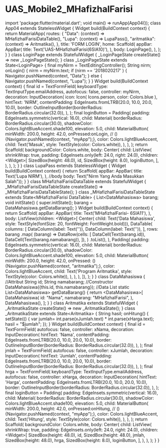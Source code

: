 # UAS_Mobile2_MHafizhalFarisi
import 'package:flutter/material.dart';  void main() => runApp(App04());  class App04 extends StatelessWidget {   Widget build(BuildContext context) {     return MaterialApp(       routes: {         "Data": (context) => MHafizhalFarisiDataTable(),         "Lupa": (context) => LupaPass(),         "aritmatika": (context) => Aritmatika(),       },       title: 'FORM LOGIN',       home: Scaffold(         appBar: AppBar(           title: Text('UAS-MHafizhalFarisi(6SIA10)'),         ),         body: LoginPage(),       ),     );   } }  class LoginPage extends StatefulWidget {   _LoginPageState createState() => new _LoginPageState(); }  class _LoginPageState extends State&lt;LoginPage> {      final myNirm = TextEditingController();      String nirm;    onLogin() {     nirm = myNirm.text;     if (nirm == '2018020217' ) {       Navigator.pushNamed(context, "Data");     } else {       Navigator.pushNamed(context, "Lupa");     }   }    Widget build(BuildContext context) {      final id = TextFormField(       keyboardType: TextInputType.emailAddress,       autofocus: false,       controller: myNirm,       decoration: InputDecoration(         icon: Icon(         Icons.person,         color: Colors.blue         ),         hintText: 'NIRM',         contentPadding: EdgeInsets.fromLTRB(20.0, 10.0, 20.0, 10.0),         border: OutlineInputBorder(borderRadius: BorderRadius.circular(32.0)),       ),     );       final loginButton = Padding(       padding: EdgeInsets.symmetric(vertical: 16.0),       child: Material(         borderRadius: BorderRadius.circular(30.0),         shadowColor: Colors.lightBlueAccent.shade100,         elevation: 5.0,         child: MaterialButton(           minWidth: 200.0,           height: 42.0,           onPressed:onLogin,             // () {Navigator.pushNamed(context, "myApp");},           color: Colors.lightBlueAccent,           child: Text('Masuk', style: TextStyle(color: Colors.white)),         ),       ),     );      return Scaffold(       backgroundColor: Colors.white,       body: Center(         child: ListView(           shrinkWrap: true,           padding: EdgeInsets.only(left: 24.0, right: 24.0),           children: &lt;Widget>[                 SizedBox(height: 48.0),             id,             SizedBox(height: 8.0),             loginButton,           ],         ),       ),     );   } }  class LupaPass extends StatelessWidget {   Widget build(BuildContext context) {     return Scaffold(         appBar: AppBar(           title: Text('Lupa NIRM'),         ),         //body         body: Text("Nirm Yang Anda Masukkan Salah"));   } } class MHafizhalFarisiDataTable extends StatefulWidget {   _MHafizhalFarisiDataTableState createState() => _MHafizhalFarisiDataTableState(); }  class _MHafizhalFarisiDataTableState extends State&lt;MHafizhalFarisi DataTable> {   List&lt;DataMahasiswa> barang;    void initState() {     super.initState();     barang = DataMahasiswa.getDataBarang();   }    Widget build(BuildContext context) {     return Scaffold(       appBar: AppBar(         title: Text('MHafizhalFarisi- 6SIA11'),       ),       body: ListView(children: &lt;Widget>[         Center(             child: Text('Data Mahasiswa',                 style: TextStyle(fontSize: 20, fontWeight: FontWeight.bold))),         DataTable(           columns: [             DataColumn(label: Text('')),             DataColumn(label: Text('')),           ],           rows: barang               .map(                 (barang) => DataRow(cells: [                   DataCell(Text(barang.id)),                   DataCell(Text(barang.namabarang)),                 ]),               )               .toList(),         ),         Padding(       padding: EdgeInsets.symmetric(vertical: 16.0),       child: Material(         borderRadius: BorderRadius.circular(30.0),         shadowColor: Colors.lightBlueAccent.shade100,         elevation: 5.0,         child: MaterialButton(           minWidth: 200.0,           height: 42.0,           onPressed:             () {Navigator.pushNamed(context, "aritmatika");},           color: Colors.lightBlueAccent,           child: Text('Program Aritmatika', style: TextStyle(color: Colors.white)),         ),       ),     ),       ]),     );   } }  class DataMahasiswa {   //Attribut   String id;   String namabarang;       //Constructor   DataMahasiswa({this.id, this.namabarang});    //Data List   static List&lt;DataMahasiswa> getDataBarang() {     return &lt;DataMahasiswa>[       DataMahasiswa(           id: "Nama", namabarang: "MHafizhalFarisi", ),       DataMahasiswa(),      ];        } } class Aritmatika extends StatefulWidget {   _AritmatikaState createState() => new _AritmatikaState(); }  class _AritmatikaState extends State&lt;Aritmatika> {    String hasil;    onHitung() {     setState(() {       var  jumlah= int.parse(xJumlah.text) * int.parse(xHarga.text);       hasil = "$jumlah";     });   }    Widget build(BuildContext context) {      final id = TextFormField(       autofocus: false,       controller: xNama,       decoration: InputDecoration(         hintText: 'Nama',         contentPadding: EdgeInsets.fromLTRB(20.0, 10.0, 20.0, 10.0),         border: OutlineInputBorder(borderRadius: BorderRadius.circular(32.0)),       ),     );          final jmlah = TextFormField(       autofocus: false,       controller: xJumlah,       decoration: InputDecoration(         hintText: 'Jumlah',         contentPadding: EdgeInsets.fromLTRB(20.0, 10.0, 20.0, 10.0),         border: OutlineInputBorder(borderRadius: BorderRadius.circular(32.0)),       ),     );      final hrga = TextFormField(       keyboardType: TextInputType.emailAddress,       autofocus: false,       controller: xHarga,       decoration: InputDecoration(         hintText: 'Harga',          contentPadding: EdgeInsets.fromLTRB(20.0, 10.0, 20.0, 10.0),         border: OutlineInputBorder(borderRadius: BorderRadius.circular(32.0)),       ),     );        final loginButton = Padding(       padding: EdgeInsets.symmetric(vertical: 16.0),       child: Material(         borderRadius: BorderRadius.circular(30.0),         shadowColor: Colors.lightBlueAccent.shade100,         elevation: 5.0,         child: MaterialButton(           minWidth: 200.0,           height: 42.0,           onPressed:onHitung,             // () {Navigator.pushNamed(context, "myApp");},           color: Colors.lightBlueAccent,           child: Text('Hitung', style: TextStyle(color: Colors.white)),         ),       ),     );      return Scaffold(       backgroundColor: Colors.white,       body: Center(         child: ListView(           shrinkWrap: true,           padding: EdgeInsets.only(left: 24.0, right: 24.0),           children: &lt;Widget>[                 SizedBox(height: 48.0),             id,             SizedBox(height: 48.0),             jmlah,             SizedBox(height: 48.0),             hrga,             SizedBox(height: 8.0),             loginButton,           ],         ),       ),     );   } }

